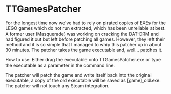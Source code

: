 # TTGamesPatcher

For the longest time now we've had to rely on pirated copies of EXEs for the LEGO games which do not run extracted, which has been unreliable at best. A former user (Masquerade) was working on cracking the DAT-DRM and had figured it out but left before patching all games. However, they left their method and it is so simple that I managed to whip this patcher up in about 30 minutes. The patcher takes the game executable and, well... patches it.

How to use:
   Either drag the executable onto TTGamesPatcher.exe or type the executable as a parameter in the command line.

The patcher will patch the game and write itself back into the original executable, a copy of the old executable will be saved as [game]_old.exe. The patcher will not touch any Steam integration.

